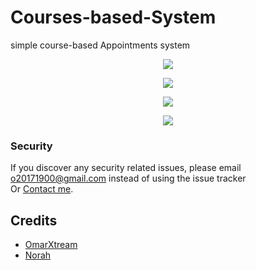 # Courses-based-System
simple course-based Appointments system

<p align="center"><img src="https://i.ibb.co/m4NCZhw/Screenshot-4.jpg"></p>
<p align="center"><img src="https://i.ibb.co/dgBpjtm/Screenshot-2.jpg"></p>
<p align="center"><img src="https://i.ibb.co/42zvT4g/Screenshot-1.jpg"></p>
<p align="center"><img src="https://i.ibb.co/cXrS3fZ/Screenshot-3.jpg"></p>


### Security

If you discover any security related issues, please email o20171900@gmail.com instead of using the issue tracker <br>
Or [Contact me](https://solo.to/omarxtream).

## Credits

-   [OmarXtream](https://github.com/OmarXtream)
-   [Norah](https://github.com/NORAHALSAEDI)
